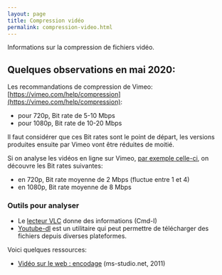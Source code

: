 ```yaml
---
layout: page
title: Compression vidéo
permalink: compression-video.html
---
```


Informations sur la compression de fichiers vidéo.

## Quelques observations en mai 2020:

Les recommandations de compression de Vimeo: [https://vimeo.com/help/compression](https://vimeo.com/help/compression):
- pour 720p, Bit rate de 5-10 Mbps
- pour 1080p, Bit rate de 10-20 Mbps

Il faut considérer que ces Bit rates sont le point de départ, les versions produites ensuite par Vimeo vont être réduites de moitié.

Si on analyse les vidéos en ligne sur Vimeo, [par exemple celle-ci](https://vimeo.com/channels/staffpicks/417104590), on découvre les Bit rates suivantes:

- en 720p, Bit rate moyenne de 2 Mbps (fluctue entre 1 et 4)
- en 1080p, Bit rate moyenne de 8 Mbps

### Outils pour analyser

- Le [lecteur VLC](https://www.videolan.org/) donne des informations (Cmd-I)
- [Youtube-dl](https://ytdl-org.github.io/youtube-dl/) est un utilitaire qui peut permettre de télécharger des fichiers depuis diverses plateformes.

Voici quelques ressources:

- [Vidéo sur le web : encodage](https://ms-studio.net/notes/video-sur-le-web-pt-2-encodage/) (ms-studio.net, 2011)
